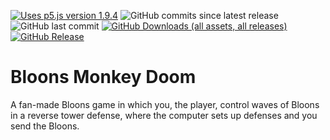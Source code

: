 [![Uses p5.js version 1.9.4](https://img.shields.io/badge/p5.js-v1.9.4-f1678e "Uses p5.js v1.9.4")](https://p5js.org/)
![GitHub commits since latest release](https://img.shields.io/github/commits-since/LightingLaser8/Bloons-Monkey-Doom/latest "GitHub commits since latest release")
![GitHub last commit](https://img.shields.io/github/last-commit/LightningLaser8/Bloons-Monkey-Doom)
[![GitHub Downloads (all assets, all releases)](https://img.shields.io/github/downloads/LightningLaser8/Bloons-Monkey-Doom/total "GitHub Downloads (all assets, all releases)")](https://github.com/LightningLaser8/Bloons-Monkey-Doom/releases)
[![GitHub Release](https://img.shields.io/github/v/release/LightningLaser8/Bloons-Monkey-Doom "GitHub Release")](https://github.com/LightningLaser8/Bloons-Monkey-Doom/releases)




# Bloons Monkey Doom
A fan-made Bloons game in which you, the player, control waves of Bloons in a reverse tower defense, where the computer sets up defenses and you send the Bloons.  
